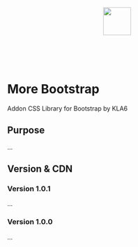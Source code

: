 <p align="center"><br><br><br><br>
<img src="https://logo.kla6.net/download/logo_hori_colr_alon.svg" height="64">
<br><br><br><br><br></p>

# More Bootstrap
Addon CSS Library for Bootstrap by KLA6

## Purpose
...

## Version & CDN

### Version 1.0.1
...

### Version 1.0.0
...
